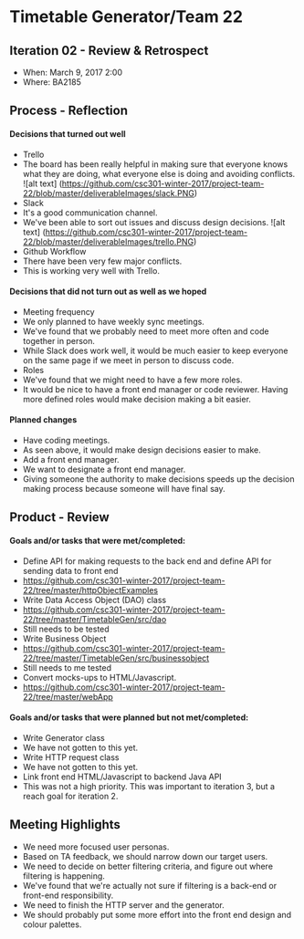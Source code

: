 # Timetable Generator/Team 22

## Iteration 02 - Review & Retrospect

 * When: March 9, 2017 2:00
 * Where: BA2185

## Process - Reflection

#### Decisions that turned out well

* Trello
 * The board has been really helpful in making sure that everyone knows what they are doing, what everyone else is doing and 
  avoiding conflicts.
  ![alt text] (https://github.com/csc301-winter-2017/project-team-22/blob/master/deliverableImages/slack.PNG)
* Slack
 * It's a good communication channel.
 * We've been able to sort out issues and discuss design decisions.
 ![alt text] (https://github.com/csc301-winter-2017/project-team-22/blob/master/deliverableImages/trello.PNG)
* Github Workflow
 * There have been very few major conflicts. 
 * This is working very well with Trello.

#### Decisions that did not turn out as well as we hoped

* Meeting frequency
 * We only planned to have weekly sync meetings.
 * We've found that we probably need to meet more often and code together in person.
 * While Slack does work well, it would be much easier to keep everyone on the same page if we meet in person to discuss code.
* Roles
 * We've found that we might need to have a few more roles. 
 * It would be nice to have a front end manager or code reviewer. Having more defined roles would make decision making a bit easier.


#### Planned changes

* Have coding meetings.
 * As seen above, it would make design decisions easier to make.
* Add a front end manager.
 * We want to designate a front end manager.
 * Giving someone the authority to make decisions speeds up the decision making process because someone will have final say.


## Product - Review

#### Goals and/or tasks that were met/completed:

* Define API for making requests to the back end and define API for sending data to front end
 * https://github.com/csc301-winter-2017/project-team-22/tree/master/httpObjectExamples
* Write Data Access Object (DAO) class
 * https://github.com/csc301-winter-2017/project-team-22/tree/master/TimetableGen/src/dao 
 * Still needs to be tested
* Write Business Object 
 * https://github.com/csc301-winter-2017/project-team-22/tree/master/TimetableGen/src/businessobject
 * Still needs to me tested
* Convert mocks-ups to HTML/Javascript.
 * https://github.com/csc301-winter-2017/project-team-22/tree/master/webApp

#### Goals and/or tasks that were planned but not met/completed:

* Write Generator class
 * We have not gotten to this yet. 
* Write HTTP request class
 * We have not gotten to this yet.
* Link front end HTML/Javascript to backend Java API
 * This was not a high priority. This was important to iteration 3, but a reach goal for iteration 2. 

## Meeting Highlights

* We need more focused user personas.
 * Based on TA feedback, we should narrow down our target users.
* We need to decide on better filtering criteria, and figure out where filtering is happening.
 * We've found that we're actually not sure if filtering is a back-end or front-end responsibility.
* We need to finish the HTTP server and the generator.
* We should probably put some more effort into the front end design and colour palettes.
